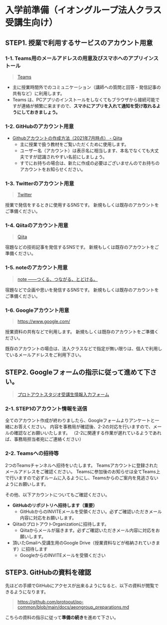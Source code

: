 # 入学前準備（イオングループ法人クラス受講生向け）

## STEP1. 授業で利用するサービスのアカウント用意

### 1-1. Teams用のメールアドレスの用意及びスマホへのアプリインストール

>  [Teams](https://www.microsoft.com/ja-jp/microsoft-teams/group-chat-software)

- 主に授業時間外でのコミュニケーション（講師への質問と回答・発信記事の共有など）に利用します。
- Teams は、PCアプリのインストールをしなくてもブラウザから接続可能ですが連絡が頻繁に来ますので、**スマホにアプリを入れて通知を受け取れるようにしておきましょう。**

### 1-2. GitHubのアカウント用意

- [Githubアカウントの作成方法（2021年7月時点） \- Qiita](https://qiita.com/banboo/items/37b5cbee7dd86a9991ee)
  - 主に授業で扱う教材をご覧いただくために使用します。
  - ユーザー名（アカウント）は表示名に相当します、本名でなくても大丈夫ですが認識されやすい名前にしましょう。
  - すでにお持ちの場合は、新たに作成の必要はございませんのでお持ちのアカウントをお知らせください。
  
### 1-3. Twitterのアカウント用意

> [Twitter](https://twitter.com/home?lang=ja)

授業で発信をするときに使用するSNSです。
新規もしくは既存のアカウントをご準備ください。

### 1-4. Qiitaのアカウント用意

> [Qiita](https://qiita.com/)

宿題などの技術記事を発信するSNSです。
新規もしくは既存のアカウントをご準備ください。

### 1-5. noteのアカウント用意

> [note ――つくる、つながる、とどける。](https://note.com/)

宿題などで企画や思いを発信するSNSです。
新規もしくは既存のアカウントをご準備ください。

### 1-6. Googleアカウント用意

> https://www.google.com/

授業資料の共有などで利用します。
新規もしくは既存のアカウントをご準備ください。

既存のアカウントの場合は、法人クラスなどで指定が無い限りは、個人で利用しているメールアドレスをご利用下さい。

## STEP2. Googleフォームの指示に従って進めて下さい。

> [プロトアウトスタジオ受講生情報入力フォーム](https://forms.gle/jne6RLiyNkGmwmmG6)

### 2-1. STEP1のアカウント情報を送信

全てのアカウント作成が終わりましたら、Googleフォームよりアンケートと一緒にお答えください。
内容を事務局が確認後、2-2の対応を行いますので、メールの確認などお願いいたします。
（2-2に関連する作業が遅れているようであれば、事務局担当者宛にご連絡ください）

### 2-2. Teamsへの招待等

2つのTeamsチャンネルへ招待をいたします。
Teamsアカウントに登録されたメールアドレスをご確認ください。
Teamsに参加後のお知らせは全てTeams上で行いますので必ずルームに入るようにし、Teamsからのご案内を見逃さないようにお願いします。

その他、以下アカウントについてもご確認ください。

- **GitHubのリポジトリへ招待します（重要）**
  - GitHubからのINVITEメールを受領ください。必ずご確認いただきメール内容に対応をお願いします。
- QiitaのプロトアウトOrganizationに招待します。
  - Qiitaからメールが届きます。必ずご確認いただきメール内容に対応をお願いします。
- 頂いたGmailへ受講生用のGoogle Drive（授業資料などが格納されていきます）に招待します
  - GoogleからのINVITEメールを受領ください


## STEP3. GitHubの資料を確認

先ほどの手順でGitHubにアクセスが出来るようになると、以下の資料が閲覧できるようになります。 

> https://github.com/protoout/po-common/blob/main/docs/aeongroup_preparations.md


こちらの資料の指示に従って**準備の続き**を進めて下さい。
